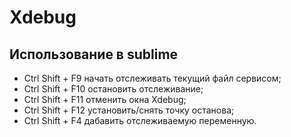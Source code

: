 # Xdebug

## Использование в sublime

*  Ctrl Shift + F9  начать отслеживать текущий файл сервисом;
*  Ctrl Shift + F10 остановить отслеживание;
*  Ctrl Shift + F11 отменить окна Xdebug;
*  Ctrl Shift + F12 установить/снять точку останова;
*  Ctrl Shift + F4  дабавить отслеживаемую переменную.
